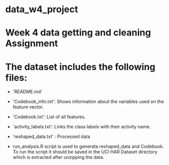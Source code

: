 # data_w4_project
Week 4 data getting and cleaning Assignment 
==================================================================

The dataset includes the following files:
=========================================

- 'README.md'

- 'Codebook_info.txt': Shows information about the variables used on the feature vector.

- 'Codebook.txt': List of all features.

- 'activity_labels.txt': Links the class labels with their activity name.

- 'reshaped_data.txt' : Processed data

- run_analysis.R script is used to generata reshaped_data and Codebook.
To run the script it should be saved in the UCI HAR Dataset directory which is extracted after unzipping the data.
